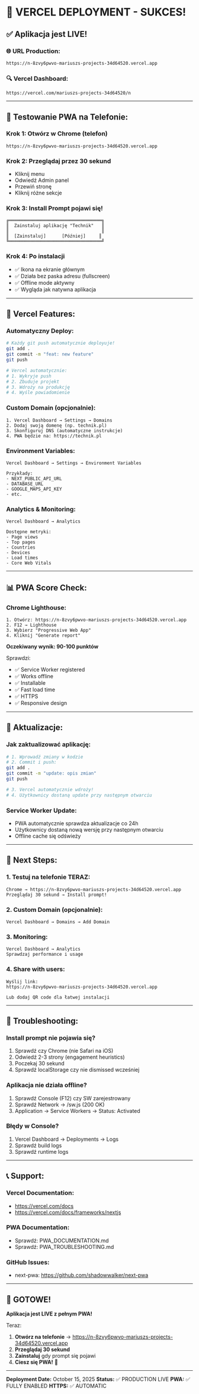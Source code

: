 # 🎉 VERCEL DEPLOYMENT - SUKCES!

## ✅ Aplikacja jest LIVE!

### 🌐 URL Production:
```
https://n-8zvy6pwvo-mariuszs-projects-34d64520.vercel.app
```

### 🔍 Vercel Dashboard:
```
https://vercel.com/mariuszs-projects-34d64520/n
```

---

## 📱 Testowanie PWA na Telefonie:

### Krok 1: Otwórz w Chrome (telefon)
```
https://n-8zvy6pwvo-mariuszs-projects-34d64520.vercel.app
```

### Krok 2: Przeglądaj przez 30 sekund
- Kliknij menu
- Odwiedź Admin panel
- Przewiń stronę
- Kliknij różne sekcje

### Krok 3: Install Prompt pojawi się!
```
╔═══════════════════════════════════╗
║  Zainstaluj aplikację "Technik"   ║
║                                   ║
║  [Zainstaluj]      [Później]     ║
╚═══════════════════════════════════╝
```

### Krok 4: Po instalacji
- ✅ Ikona na ekranie głównym
- ✅ Działa bez paska adresu (fullscreen)
- ✅ Offline mode aktywny
- ✅ Wygląda jak natywna aplikacja

---

## 🔧 Vercel Features:

### Automatyczny Deploy:
```bash
# Każdy git push automatycznie deployuje!
git add .
git commit -m "feat: new feature"
git push

# Vercel automatycznie:
# 1. Wykryje push
# 2. Zbuduje projekt
# 3. Wdroży na produkcję
# 4. Wyśle powiadomienie
```

### Custom Domain (opcjonalnie):
```
1. Vercel Dashboard → Settings → Domains
2. Dodaj swoją domenę (np. technik.pl)
3. Skonfiguruj DNS (automatyczne instrukcje)
4. PWA będzie na: https://technik.pl
```

### Environment Variables:
```
Vercel Dashboard → Settings → Environment Variables

Przykłady:
- NEXT_PUBLIC_API_URL
- DATABASE_URL
- GOOGLE_MAPS_API_KEY
- etc.
```

### Analytics & Monitoring:
```
Vercel Dashboard → Analytics

Dostępne metryki:
- Page views
- Top pages
- Countries
- Devices
- Load times
- Core Web Vitals
```

---

## 📊 PWA Score Check:

### Chrome Lighthouse:
```
1. Otwórz: https://n-8zvy6pwvo-mariuszs-projects-34d64520.vercel.app
2. F12 → Lighthouse
3. Wybierz "Progressive Web App"
4. Kliknij "Generate report"
```

**Oczekiwany wynik: 90-100 punktów**

Sprawdzi:
- ✅ Service Worker registered
- ✅ Works offline
- ✅ Installable
- ✅ Fast load time
- ✅ HTTPS
- ✅ Responsive design

---

## 🔄 Aktualizacje:

### Jak zaktualizować aplikację:
```bash
# 1. Wprowadź zmiany w kodzie
# 2. Commit i push:
git add .
git commit -m "update: opis zmian"
git push

# 3. Vercel automatycznie wdroży!
# 4. Użytkownicy dostaną update przy następnym otwarciu
```

### Service Worker Update:
- PWA automatycznie sprawdza aktualizacje co 24h
- Użytkownicy dostaną nową wersję przy następnym otwarciu
- Offline cache się odświeży

---

## 🎯 Next Steps:

### 1. Testuj na telefonie TERAZ:
```
Chrome → https://n-8zvy6pwvo-mariuszs-projects-34d64520.vercel.app
Przeglądaj 30 sekund → Install prompt!
```

### 2. Custom Domain (opcjonalnie):
```
Vercel Dashboard → Domains → Add Domain
```

### 3. Monitoring:
```
Vercel Dashboard → Analytics
Sprawdzaj performance i usage
```

### 4. Share with users:
```
Wyślij link:
https://n-8zvy6pwvo-mariuszs-projects-34d64520.vercel.app

Lub dodaj QR code dla łatwej instalacji
```

---

## 🐛 Troubleshooting:

### Install prompt nie pojawia się?
1. Sprawdź czy Chrome (nie Safari na iOS)
2. Odwiedź 2-3 strony (engagement heuristics)
3. Poczekaj 30 sekund
4. Sprawdź localStorage czy nie dismissed wcześniej

### Aplikacja nie działa offline?
1. Sprawdź Console (F12) czy SW zarejestrowany
2. Sprawdź Network → /sw.js (200 OK)
3. Application → Service Workers → Status: Activated

### Błędy w Console?
1. Vercel Dashboard → Deployments → Logs
2. Sprawdź build logs
3. Sprawdź runtime logs

---

## 📞 Support:

### Vercel Documentation:
- https://vercel.com/docs
- https://vercel.com/docs/frameworks/nextjs

### PWA Documentation:
- Sprawdź: PWA_DOCUMENTATION.md
- Sprawdź: PWA_TROUBLESHOOTING.md

### GitHub Issues:
- next-pwa: https://github.com/shadowwalker/next-pwa

---

## 🎉 GOTOWE!

**Aplikacja jest LIVE z pełnym PWA!**

Teraz:
1. **Otwórz na telefonie** → https://n-8zvy6pwvo-mariuszs-projects-34d64520.vercel.app
2. **Przeglądaj 30 sekund**
3. **Zainstaluj** gdy prompt się pojawi
4. **Ciesz się PWA!** 🚀

---

**Deployment Date:** October 15, 2025
**Status:** ✅ PRODUCTION LIVE
**PWA:** ✅ FULLY ENABLED
**HTTPS:** ✅ AUTOMATIC
